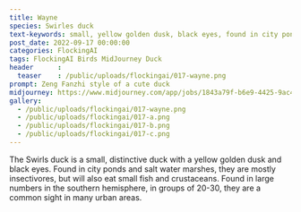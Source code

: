 ```yaml
---
title: Wayne
species: Swirles duck
text-keywords: small, yellow golden dusk, black eyes, found in city ponds and salt water marshes
post_date: 2022-09-17 00:00:00
categories: FlockingAI
tags: FlockingAI Birds MidJourney Duck
header      :
  teaser    : /public/uploads/flockingai/017-wayne.png
prompt: Zeng Fanzhi style of a cute duck
midjourney: https://www.midjourney.com/app/jobs/1843a79f-b6e9-4425-9ac4-cc55a92d914d
gallery: 
  - /public/uploads/flockingai/017-wayne.png
  - /public/uploads/flockingai/017-a.png
  - /public/uploads/flockingai/017-b.png
  - /public/uploads/flockingai/017-c.png
---
```



The Swirls duck is a small, distinctive duck with a yellow golden dusk and black eyes. Found in city ponds and salt water marshes, they are mostly insectivores, but will also eat small fish and crustaceans. Found in large numbers in the southern hemisphere, in groups of 20-30, they are a common sight in many urban areas.
